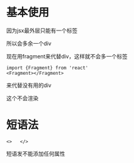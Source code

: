 # 基本使用

 因为jsx最外层只能有一个标签

所以会多余一个div

现在用fragment来代替div，这样就不会多一个标签

```react
import {Fragment} from 'react'
<Fragment></Fragment>
```

来代替没有用的div

这个不会渲染



# 短语法

```react
<>   </>
```

短语发不能添加任何属性